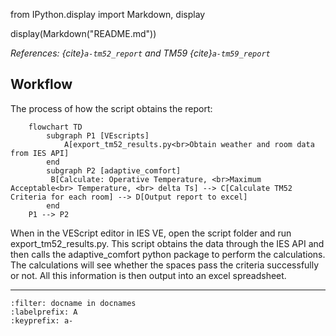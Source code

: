 from IPython.display import Markdown, display

display(Markdown("README.md"))


*References: {cite}`a-tm52_report` and TM59 {cite}`a-tm59_report`*

## Workflow

The process of how the script obtains the report:

```{mermaid}
    flowchart TD
        subgraph P1 [VEscripts]
            A[export_tm52_results.py<br>Obtain weather and room data from IES API]
        end
        subgraph P2 [adaptive_comfort]
         B[Calculate: Operative Temperature, <br>Maximum Acceptable<br> Temperature, <br> delta Ts] --> C[Calculate TM52 Criteria for each room] --> D[Output report to excel]
        end
    P1 --> P2
```

When in the VEScript editor in IES VE, open the script folder and run export_tm52_results.py. This script obtains the data through the IES API and then calls the adaptive_comfort python package to perform the calculations. The calculations will see whether the spaces pass the criteria successfully or not. All this information is then output into an excel spreadsheet.

---

```{bibliography}
:filter: docname in docnames
:labelprefix: A
:keyprefix: a-
```
